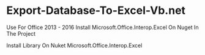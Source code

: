 # Export-Database-To-Excel-Vb.net
Use For Office 2013 - 2016    Install Microsoft.Office.Interop.Excel  On Nuget In The Project 

Install Library On Nuket
Microsoft.Office.Interop.Excel
